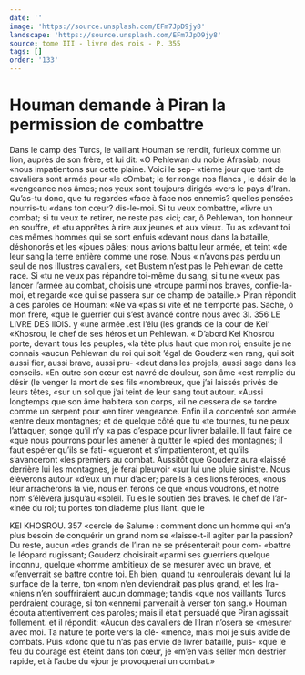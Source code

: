 ```yaml
---
date: ''
image: 'https://source.unsplash.com/EFm7JpD9jy8'
landscape: 'https://source.unsplash.com/EFm7JpD9jy8'
source: tome III - livre des rois - P. 355
tags: []
order: '133'
---
```


# Houman demande à Piran la permission de combattre

Dans le camp des Turcs, le vaillant Houman se rendit, furieux comme un lion, auprès de son frère,
et lui dit: «O Pehlewan du noble Afrasiab, nous «nous impatientons sur cette plaine. Voici le sep- «tième jour que tant de cavaliers sont armés pour
«le cOmbat; le fer ronge nos flancs , le désir de la «vengeance nos âmes; nos yeux sont toujours dirigés
«vers le pays d’Iran. Qu’as-tu donc, que tu regardes
«face à face nos ennemis? quelles pensées nourris-tu «dans ton cœur? dis-le-moi. Si tu veux combattre, «livre un combat; si tu veux te retirer, ne reste pas «ici; car, ô Pehlewan, ton honneur en souffre, et «tu apprêtes à rire aux jeunes et aux vieux. Tu as «devant toi ces mêmes hommes qui se sont enfuis «devant nous dans la bataille, déshonorés et les «joues pâles; nous avions battu leur armée, et teint
«de leur sang la terre entière comme une rose. Nous
« n’avons pas perdu un seul de nos illustres cavaliers,
«et Bustem n’est pas le Pehlewan de cette race. Si
«tu ne veux pas répandre toi-même du sang, si tu ne «veux pas lancer l’armée au combat, choisis une «troupe parmi nos braves, confie-la-moi, et regarde «ce qui se passera sur ce champ de bataille.»
Piran répondit à ces paroles de Houman: «Ne va «pas si vite et ne t’emporte pas. Sache, ô mon frère, «que le guerrier qui s’est avancé contre nous avec
3l.
356 LE LIVRE DES llOlS. y «une armée .est l’élu (les grands de la cour de Kei’
«Khosrou, le chef de ses héros et un Pehlewan. « D’abord Kei Khosrou porte, devant tous les peuples, «la tète plus haut que mon roi; ensuite je ne connais «aucun Pehlewan du roi qui soit ’égal de Gouderz
«en rang, qui soit aussi fier, aussi brave, aussi pru- «deut dans les projels, aussi sage dans les conseils. «En outre son cœur est navré de douleur, son âme
«est remplie du désir (le venger la mort de ses fils «nombreux, que j’ai laissés privés de leurs têtes,
«sur un sol que j’ai teint de leur sang tout autour. «Aussi longtemps que son âme habitera son corps, «il ne cessera de se tordre comme un serpent pour «en tirer vengeance. Enfin il a concentré son armée «entre deux montagnes; et de quelque côté que tu
«te tournes, tu ne peux l’attaquer; songe qu’il n’y
«a pas d’espace pour livrer balaille. Il faut faire ce «que nous pourrons pour les amener à quitter le «pied des montagnes; il faut espérer qu’ils se fati- «gueront et s’impatienteront, et qu’ils s’avanceront
«les premiers au combat. Aussitôt que Gouderz aura «laissé derrière lui les montagnes, je ferai pleuvoir «sur lui une pluie sinistre. Nous élèverons autour «d’eux un mur d’acier; pareils à des lions féroces,
«nous leur arracherons la vie, nous en ferons ce que «nous voudrons, et notre nom s’élèvera jusqu’au
«soleil. Tu es le soutien des braves. le chef de l’ar- «inée du roi; tu portes ton diadème plus liant. que le

KEl KHOSROU. 357 «cercle de Salume : comment donc un homme qui
«n’a plus besoin de conquérir un grand nom se «laisse-t-il agiter par la passion? Du reste, aucun «des grands de l’lran ne se présenterait pour com- «battre le léopard rugissant; Gouderz choisirait «parmi ses guerriers quelque inconnu, quelque «homme ambitieux de se mesurer avec un brave, et «l’enverrait se battre contre toi. Eh bien, quand tu «enroulerais devant lui la surface de la terre, ton «nom n’en deviendrait pas plus grand, et les lra- «niens n’en souffriraient aucun dommage; tandis «que nos vaillants Turcs perdraient courage, si ton «ennemi parvenait à verser ton sang.»
Houman écouta attentivement ces paroles; mais il était persuadé que Piran agissait follement. et il répondit: «Aucun des cavaliers de l’Iran n’osera se
«mesurer avec moi. Ta nature te porte vers la clé- «mence, mais moi je suis avide de combats. Puis «donc que tu n’as pas envie de livrer bataille, puis- «que le feu du courage est éteint dans ton cœur, je «m’en vais seller mon destrier rapide, et à l’aube du
«jour je provoquerai un combat.»

